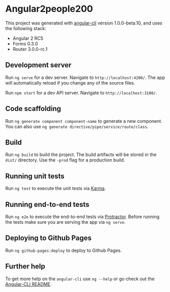 # Angular2people200

This project was generated with [angular-cli](https://github.com/angular/angular-cli) version 1.0.0-beta.10, and uses the following stack:

- Angular 2 RC5
- Forms 0.3.0
- Router 3.0.0-rc.1

## Development server
Run `ng serve` for a dev server. Navigate to `http://localhost:4200/`. The app will automatically reload if you change any of the source files.

Run `npm start` for a dev API server. Navigate to `http://localhost:3100/`.

## Code scaffolding

Run `ng generate component component-name` to generate a new component. You can also use `ng generate directive/pipe/service/route/class`.

## Build

Run `ng build` to build the project. The build artifacts will be stored in the `dist/` directory. Use the `-prod` flag for a production build.

## Running unit tests

Run `ng test` to execute the unit tests via [Karma](https://karma-runner.github.io).

## Running end-to-end tests

Run `ng e2e` to execute the end-to-end tests via [Protractor](http://www.protractortest.org/).
Before running the tests make sure you are serving the app via `ng serve`.

## Deploying to Github Pages

Run `ng github-pages:deploy` to deploy to Github Pages.

## Further help

To get more help on the `angular-cli` use `ng --help` or go check out the [Angular-CLI README](https://github.com/angular/angular-cli/blob/master/README.md).
